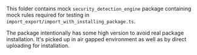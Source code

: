This folder contains mock `security_detection_engine` package containing mock rules required for testing in `import_export/import_with_installing_package.ts`.

The package intentionally has some high version to avoid real package installation. It's picked up in air gapped environment as well as by direct uploading for installation.
